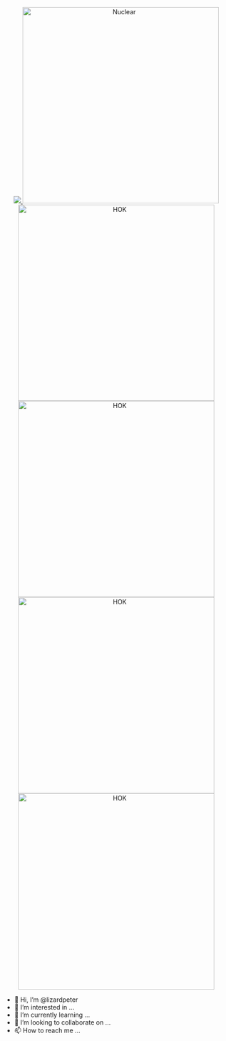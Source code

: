 <p align="center">
  <a href="https://discord.gg/cM488Ws">
    <img src="https://github.com/lizardpeter/house-of-kublai/blob/master/images/HK%20BANNER.png" object-fit="cover">
    <img style="width auto; height: 11vh;" src="https://raw.githubusercontent.com/lizardpeter/house-of-kublai/master/Web/nuclear.png" alt="Nuclear">
    <img style="width auto; height: 11vh;" src="https://raw.githubusercontent.com/lizardpeter/house-of-kublai/master/images/1024.png" alt="HOK">
    <img style="width auto; height: 11vh;" src="https://raw.githubusercontent.com/lizardpeter/house-of-kublai/master/Web/al3.png" alt="HOK">
    <img style="width auto; height: 11vh;" src="https://raw.githubusercontent.com/lizardpeter/house-of-kublai/master/Web/Among%202.png" alt="HOK">
    <img style="width auto; height: 11vh;" src="https://emoji.gg/assets/emoji/2677-200-iq.gif" alt="HOK">
  </a>
</p>

- 👋 Hi, I’m @lizardpeter
- 👀 I’m interested in ...
- 🌱 I’m currently learning ...
- 💞️ I’m looking to collaborate on ...
- 📫 How to reach me ...

<!---
lizardpeter/lizardpeter is a ✨ special ✨ repository because its `README.md` (this file) appears on your GitHub profile.
You can click the Preview link to take a look at your changes.
--->
